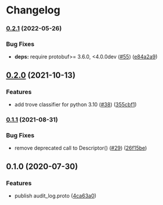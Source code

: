 # Changelog

### [0.2.1](https://github.com/googleapis/python-audit-log/compare/v0.2.0...v0.2.1) (2022-05-26)


### Bug Fixes

* **deps:** require protobuf>= 3.6.0, <4.0.0dev ([#55](https://github.com/googleapis/python-audit-log/issues/55)) ([e84a2a9](https://github.com/googleapis/python-audit-log/commit/e84a2a9bb8efa13e53a9941580307dbaabec72b1))

## [0.2.0](https://www.github.com/googleapis/python-audit-log/compare/v0.1.1...v0.2.0) (2021-10-13)


### Features

* add trove classifier for python 3.10 ([#38](https://www.github.com/googleapis/python-audit-log/issues/38)) ([355cbf1](https://www.github.com/googleapis/python-audit-log/commit/355cbf14dbe67879395c068ff0192b9d21410c51))

### [0.1.1](https://www.github.com/googleapis/python-audit-log/compare/v0.1.0...v0.1.1) (2021-08-31)


### Bug Fixes

* remove deprecated call to Descriptor() ([#29](https://www.github.com/googleapis/python-audit-log/issues/29)) ([26f15be](https://www.github.com/googleapis/python-audit-log/commit/26f15be30432e61a6555c2cfe6643a83bf60def0))

## 0.1.0 (2020-07-30)


### Features

* publish audit_log.proto ([4ca63a0](https://www.github.com/googleapis/python-audit-log/commit/4ca63a097e68bbae3e0094f071b9ef122c0db696))

